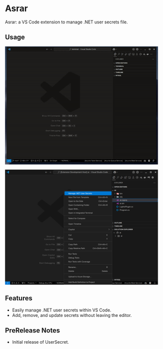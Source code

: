 # Asrar

Asrar: a VS Code extension to manage .NET user secrets file.
## Usage
![](images/usersecret.gif)

![](images/context.png)

## Features

- Easily manage .NET user secrets within VS Code.
- Add, remove, and update secrets without leaving the editor.

## PreRelease Notes

- Initial release of UserSecret.
